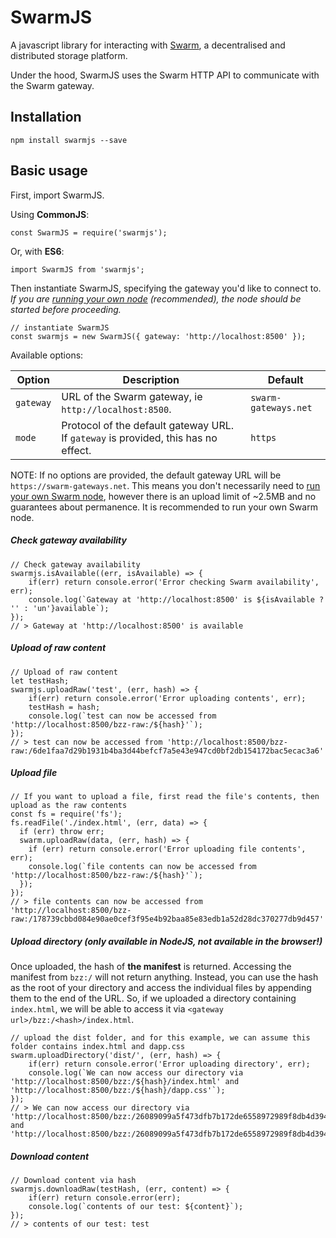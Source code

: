 # SwarmJS
A javascript library for interacting with [Swarm](https://swarm-guide.readthedocs.io/en/latest/), a decentralised and distributed storage platform.

Under the hood, SwarmJS uses the Swarm HTTP API to communicate with the Swarm gateway.
## Installation
```
npm install swarmjs --save
```

## Basic usage
First, import SwarmJS.

Using **CommonJS**:
```
const SwarmJS = require('swarmjs');
```
Or, with **ES6**:
```
import SwarmJS from 'swarmjs';
```
Then instantiate SwarmJS, specifying the gateway you'd like to connect to. *If you are [running your own node](https://swarm-guide.readthedocs.io/en/latest/gettingstarted.html) (recommended), the node should be started before proceeding.*
```
// instantiate SwarmJS
const swarmjs = new SwarmJS({ gateway: 'http://localhost:8500' });
```
Available options:

| Option | Description | Default |
| -----| ------------| ------- |
| `gateway` | URL of the Swarm gateway, ie `http://localhost:8500`. | `swarm-gateways.net` |
| `mode` | Protocol of the default gateway URL. If `gateway` is provided, this has no effect. | `https` |

NOTE: If no options are provided, the default gateway URL will be `https://swarm-gateways.net`. This means you don't necessarily need to [run your own Swarm node](https://swarm-guide.readthedocs.io/en/latest/gettingstarted.html), however there is an upload limit of ~2.5MB and no guarantees about permanence. It is recommended to run your own Swarm node.
##### Check gateway availability
```
// Check gateway availability
swarmjs.isAvailable((err, isAvailable) => {
    if(err) return console.error('Error checking Swarm availability', err);
    console.log(`Gateway at 'http://localhost:8500' is ${isAvailable ? '' : 'un'}available`);
});
// > Gateway at 'http://localhost:8500' is available
```
##### Upload of raw content
```
// Upload of raw content
let testHash;
swarmjs.uploadRaw('test', (err, hash) => {
    if(err) return console.error('Error uploading contents', err);
    testHash = hash;
    console.log(`test can now be accessed from 'http://localhost:8500/bzz-raw:/${hash}'`);
});
// > test can now be accessed from 'http://localhost:8500/bzz-raw:/6de1faa7d29b1931b4ba3d44befcf7a5e43e947cd0bf2db154172bac5ecac3a6'
```
##### Upload file
```
// If you want to upload a file, first read the file's contents, then upload as the raw contents
const fs = require('fs');
fs.readFile('./index.html', (err, data) => {
  if (err) throw err;
  swarm.uploadRaw(data, (err, hash) => {
    if (err) return console.error('Error uploading file contents', err);
    console.log(`file contents can now be accessed from 'http://localhost:8500/bzz-raw:/${hash}'`);
  });
});
// > file contents can now be accessed from 'http://localhost:8500/bzz-raw:/178739cbbd084e90ae0cef3f95e4b92baa85e83edb1a52d28dc370277db9d457'
```
##### Upload directory (only available in NodeJS, not available in the browser!)
Once uploaded, the hash of **the manifest** is returned. Accessing the manifest from `bzz:/` will not return anything. Instead, you can use the hash as the root of your directory and access the individual files by appending them to the end of the URL. So, if we uploaded a directory containing `index.html`, we will be able to access it via `<gateway url>/bzz:/<hash>/index.html`.
```
// upload the dist folder, and for this example, we can assume this folder contains index.html and dapp.css
swarm.uploadDirectory('dist/', (err, hash) => {
    if(err) return console.error('Error uploading directory', err);
    console.log(`We can now access our directory via 'http://localhost:8500/bzz:/${hash}/index.html' and 'http://localhost:8500/bzz:/${hash}/dapp.css'`);
});
// > We can now access our directory via 'http://localhost:8500/bzz:/26089099a5f473dfb7b172de6558972989f8db4d3948daedbb974025be7c8534/index.html' and 'http://localhost:8500/bzz:/26089099a5f473dfb7b172de6558972989f8db4d3948daedbb974025be7c8534/dapp.css'
```
##### Download content
```
// Download content via hash
swarmjs.downloadRaw(testHash, (err, content) => {
    if(err) return console.error(err);
    console.log(`contents of our test: ${content}`);
});
// > contents of our test: test
```
